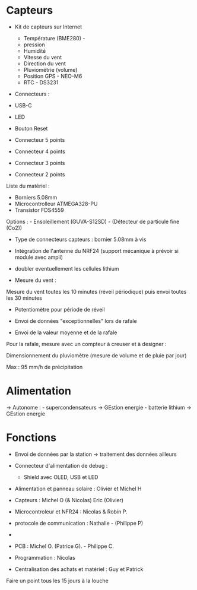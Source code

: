 # Capteurs


- Kit de capteurs sur Internet 


    - Température     (BME280)  -
    - pression          
    - Humidité
    - Vitesse du vent
    - Direction du vent 
    - Pluviométrie (volume)
    - Position GPS - NEO-M6
    - RTC - DS3231

- Connecteurs : 

- USB-C
- LED 
- Bouton Reset

- Connecteur 5 points
- Connecteur 4 points
- Connecteur 3 points
- Connecteur 2 points

Liste du matériel : 

- Borniers 5.08mm
- Microcontrolleur ATMEGA328-PU
- Transistor FDS4559


Options :  - Ensoleillement (GUVA-S12SD)
           - (Détecteur de particule fine (Co2))

- Type de connecteurs capteurs : bornier 5.08mm à vis 

- Intégration de l'antenne du NRF24 (support mécanique à prévoir si module avec ampli)
- doubler eventuellement les cellules lithium



- Mesure du vent :

Mesure du vent toutes les 10 minutes (réveil périodique) puis envoi toutes les 30 minutes
- Potentiomètre pour période de réveil
- Envoi de données "exceptionnelles" lors de rafale

- Envoi de la valeur moyenne et de la rafale

Pour la rafale, mesure avec un compteur à creuser et à designer :


Dimensionnement du pluviomètre  (mesure de volume et de pluie par jour)

Max : 95 mm/h de précipitation



# Alimentation

-> Autonome : 
    - supercondensateurs -> GEstion energie
    - batterie lithium  -> GEstion energie

# Fonctions

- Envoi de données par la station -> traitement des données ailleurs 
- Connecteur d'alimentation de debug : 
    - Shield avec OLED, USB et LED





- Alimentation et panneau solaire : Olivier et Michel H

- Capteurs : Michel O (& Nicolas) Eric (Olivier)

- Microcontroleur et NFR24 : Nicolas & Robin P.

- protocole de communication : Nathalie - (Philippe P)


- 

- PCB : Michel O. (Patrice G). - Philippe C.

- Programmation : Nicolas

- Centralisation des achats et matériel : Guy et Patrick


Faire un point tous les 15 jours à la louche

